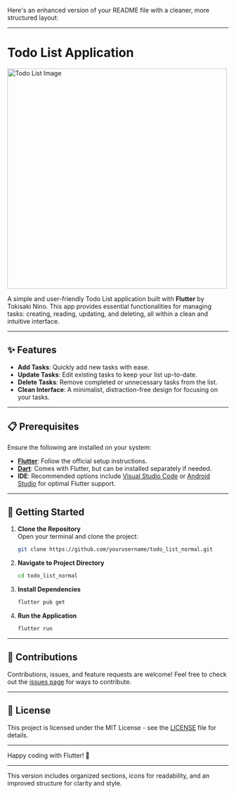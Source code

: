 Here's an enhanced version of your README file with a cleaner, more structured layout:

---

# Todo List Application

<img src="https://i.pinimg.com/736x/f6/8b/5f/f68b5f847b15573e5157cade2fabd99e.jpg" width="500" alt="Todo List Image">

A simple and user-friendly Todo List application built with **Flutter** by Tokisaki Nino. This app provides essential functionalities for managing tasks: creating, reading, updating, and deleting, all within a clean and intuitive interface.

---

## ✨ Features

- **Add Tasks**: Quickly add new tasks with ease.
- **Update Tasks**: Edit existing tasks to keep your list up-to-date.
- **Delete Tasks**: Remove completed or unnecessary tasks from the list.
- **Clean Interface**: A minimalist, distraction-free design for focusing on your tasks.

---

## 📋 Prerequisites

Ensure the following are installed on your system:

- **[Flutter](https://flutter.dev/docs/get-started/install)**: Follow the official setup instructions.
- **[Dart](https://dart.dev/get-dart)**: Comes with Flutter, but can be installed separately if needed.
- **IDE**: Recommended options include [Visual Studio Code](https://code.visualstudio.com/) or [Android Studio](https://developer.android.com/studio) for optimal Flutter support.

---

## 🚀 Getting Started

1. **Clone the Repository**  
   Open your terminal and clone the project:
   ```bash
   git clone https://github.com/yourusername/todo_list_normal.git
   ```
   
2. **Navigate to Project Directory**
   ```bash
   cd todo_list_normal
   ```

3. **Install Dependencies**
   ```bash
   flutter pub get
   ```

4. **Run the Application**
   ```bash
   flutter run
   ```

---

## 🤝 Contributions

Contributions, issues, and feature requests are welcome! Feel free to check out the [issues page](https://github.com/yourusername/todo_list_normal/issues) for ways to contribute.

---

## 📜 License

This project is licensed under the MIT License - see the [LICENSE](LICENSE) file for details.

---

Happy coding with Flutter! 🎉

--- 

This version includes organized sections, icons for readability, and an improved structure for clarity and style.